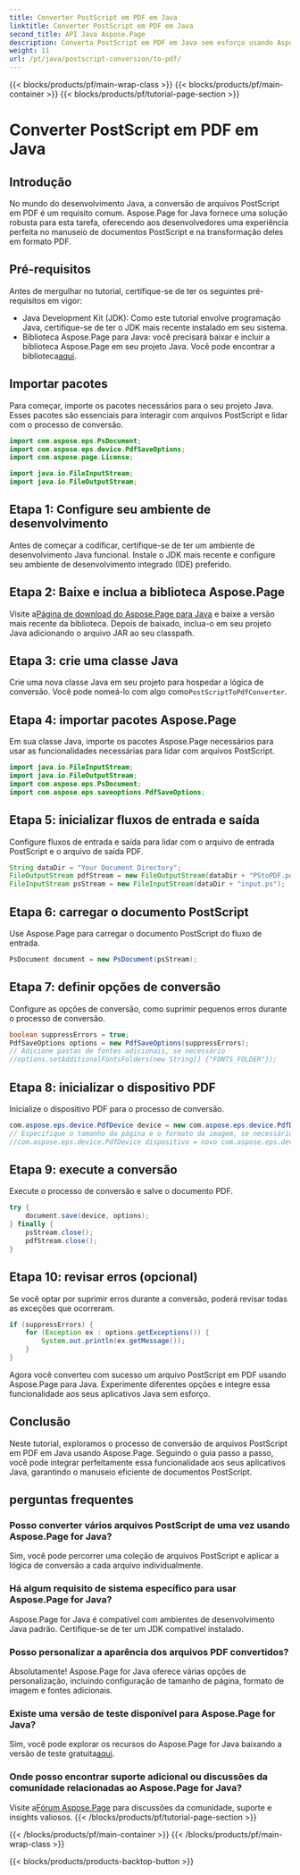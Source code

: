 ```yaml
---
title: Converter PostScript em PDF em Java
linktitle: Converter PostScript em PDF em Java
second_title: API Java Aspose.Page
description: Converta PostScript em PDF em Java sem esforço usando Aspose.Page. Siga nosso guia passo a passo para uma integração perfeita. Baixe Aspose.Page agora!
weight: 11
url: /pt/java/postscript-conversion/to-pdf/
---
```


{{< blocks/products/pf/main-wrap-class >}}
{{< blocks/products/pf/main-container >}}
{{< blocks/products/pf/tutorial-page-section >}}

# Converter PostScript em PDF em Java

## Introdução
No mundo do desenvolvimento Java, a conversão de arquivos PostScript em PDF é um requisito comum. Aspose.Page for Java fornece uma solução robusta para esta tarefa, oferecendo aos desenvolvedores uma experiência perfeita no manuseio de documentos PostScript e na transformação deles em formato PDF.
## Pré-requisitos
Antes de mergulhar no tutorial, certifique-se de ter os seguintes pré-requisitos em vigor:
- Java Development Kit (JDK): Como este tutorial envolve programação Java, certifique-se de ter o JDK mais recente instalado em seu sistema.
-  Biblioteca Aspose.Page para Java: você precisará baixar e incluir a biblioteca Aspose.Page em seu projeto Java. Você pode encontrar a biblioteca[aqui](https://releases.aspose.com/page/java/).
## Importar pacotes
Para começar, importe os pacotes necessários para o seu projeto Java. Esses pacotes são essenciais para interagir com arquivos PostScript e lidar com o processo de conversão.
```java
import com.aspose.eps.PsDocument;
import com.aspose.eps.device.PdfSaveOptions;
import com.aspose.page.License;

import java.io.FileInputStream;
import java.io.FileOutputStream;
```
## Etapa 1: Configure seu ambiente de desenvolvimento
Antes de começar a codificar, certifique-se de ter um ambiente de desenvolvimento Java funcional. Instale o JDK mais recente e configure seu ambiente de desenvolvimento integrado (IDE) preferido.
## Etapa 2: Baixe e inclua a biblioteca Aspose.Page
 Visite a[Página de download do Aspose.Page para Java](https://releases.aspose.com/page/java/) e baixe a versão mais recente da biblioteca. Depois de baixado, inclua-o em seu projeto Java adicionando o arquivo JAR ao seu classpath.
## Etapa 3: crie uma classe Java
 Crie uma nova classe Java em seu projeto para hospedar a lógica de conversão. Você pode nomeá-lo com algo como`PostScriptToPdfConverter`.
## Etapa 4: importar pacotes Aspose.Page
Em sua classe Java, importe os pacotes Aspose.Page necessários para usar as funcionalidades necessárias para lidar com arquivos PostScript.
```java
import java.io.FileInputStream;
import java.io.FileOutputStream;
import com.aspose.eps.PsDocument;
import com.aspose.eps.saveoptions.PdfSaveOptions;
```
## Etapa 5: inicializar fluxos de entrada e saída
Configure fluxos de entrada e saída para lidar com o arquivo de entrada PostScript e o arquivo de saída PDF.
```java
String dataDir = "Your Document Directory";
FileOutputStream pdfStream = new FileOutputStream(dataDir + "PStoPDF.pdf");
FileInputStream psStream = new FileInputStream(dataDir + "input.ps");
```
## Etapa 6: carregar o documento PostScript
Use Aspose.Page para carregar o documento PostScript do fluxo de entrada.
```java
PsDocument document = new PsDocument(psStream);
```
## Etapa 7: definir opções de conversão
Configure as opções de conversão, como suprimir pequenos erros durante o processo de conversão.
```java
boolean suppressErrors = true;
PdfSaveOptions options = new PdfSaveOptions(suppressErrors);
// Adicione pastas de fontes adicionais, se necessário
//options.setAdditionalFontsFolders(new String[] {"FONTS_FOLDER"});
```
## Etapa 8: inicializar o dispositivo PDF
Inicialize o dispositivo PDF para o processo de conversão.
```java
com.aspose.eps.device.PdfDevice device = new com.aspose.eps.device.PdfDevice(pdfStream);
// Especifique o tamanho da página e o formato da imagem, se necessário
//com.aspose.eps.device.PdfDevice dispositivo = novo com.aspose.eps.device.PdfDevice(pdfStream, nova dimensão(595, 842));
```
## Etapa 9: execute a conversão
Execute o processo de conversão e salve o documento PDF.
```java
try {
    document.save(device, options);
} finally {
    psStream.close();
    pdfStream.close();
}
```
## Etapa 10: revisar erros (opcional)
Se você optar por suprimir erros durante a conversão, poderá revisar todas as exceções que ocorreram.
```java
if (suppressErrors) {
    for (Exception ex : options.getExceptions()) {
        System.out.println(ex.getMessage());
    }
}
```
Agora você converteu com sucesso um arquivo PostScript em PDF usando Aspose.Page para Java. Experimente diferentes opções e integre essa funcionalidade aos seus aplicativos Java sem esforço.
## Conclusão
Neste tutorial, exploramos o processo de conversão de arquivos PostScript em PDF em Java usando Aspose.Page. Seguindo o guia passo a passo, você pode integrar perfeitamente essa funcionalidade aos seus aplicativos Java, garantindo o manuseio eficiente de documentos PostScript.

## perguntas frequentes
### Posso converter vários arquivos PostScript de uma vez usando Aspose.Page for Java?
Sim, você pode percorrer uma coleção de arquivos PostScript e aplicar a lógica de conversão a cada arquivo individualmente.
### Há algum requisito de sistema específico para usar Aspose.Page for Java?
Aspose.Page for Java é compatível com ambientes de desenvolvimento Java padrão. Certifique-se de ter um JDK compatível instalado.
### Posso personalizar a aparência dos arquivos PDF convertidos?
Absolutamente! Aspose.Page for Java oferece várias opções de personalização, incluindo configuração de tamanho de página, formato de imagem e fontes adicionais.
### Existe uma versão de teste disponível para Aspose.Page for Java?
 Sim, você pode explorar os recursos do Aspose.Page for Java baixando a versão de teste gratuita[aqui](https://releases.aspose.com/).
### Onde posso encontrar suporte adicional ou discussões da comunidade relacionadas ao Aspose.Page for Java?
 Visite a[Fórum Aspose.Page](https://forum.aspose.com/c/page/39) para discussões da comunidade, suporte e insights valiosos.
{{< /blocks/products/pf/tutorial-page-section >}}

{{< /blocks/products/pf/main-container >}}
{{< /blocks/products/pf/main-wrap-class >}}

{{< blocks/products/products-backtop-button >}}
